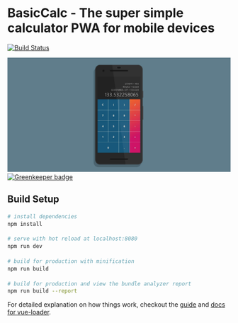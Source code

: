 # BasicCalc - The super simple calculator PWA for mobile devices

[![Build Status](https://travis-ci.com/adrianjost/Calculator-PWA.svg?branch=master)](https://travis-ci.com/adrianjost/Calculator-PWA)

[![BasicCalc Screenshot](./screenshot.jpg)](https://calculator.adrianjost.dev) [![Greenkeeper badge](https://badges.greenkeeper.io/adrianjost/Calculator-PWA.svg)](https://greenkeeper.io/)

## Build Setup

``` bash
# install dependencies
npm install

# serve with hot reload at localhost:8080
npm run dev

# build for production with minification
npm run build

# build for production and view the bundle analyzer report
npm run build --report
```

For detailed explanation on how things work, checkout the [guide](http://vuejs-templates.github.io/webpack/) and [docs for vue-loader](http://vuejs.github.io/vue-loader).

